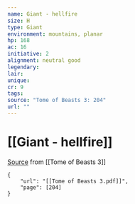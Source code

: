 ```yaml
---
name: Giant - hellfire
size: H
type: Giant
environment: mountains, planar
hp: 168
ac: 16
initiative: 2
alignment: neutral good
legendary: 
lair: 
unique: 
cr: 9
tags: 
source: "Tome of Beasts 3: 204"
url: ""
---
```

# [[Giant - hellfire]]

[Source](zotero://open-pdf/library/items/BLGR9HVR?page=204) from [[Tome of Beasts 3]]

```pdf
{
	"url": "[[Tome of Beasts 3.pdf]]",
	"page": [204]
}
```

